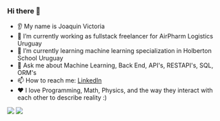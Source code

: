 
### Hi there 👋
* 👂 My name is Joaquin Victoria
* 🔭 I’m currently working as fullstack freelancer for AirPharm Logistics Uruguay
* 🌱 I’m currently learning machine learning specialization in Holberton School Uruguay
* 💬 Ask me about Machine Learning, Back End, API's, RESTAPI's, SQL, ORM's
* 📫 How to reach me: <a href="https://www.linkedin.com/in/joaquin-victoria-delgado-31a53a222/">LinkedIn</a>
* ❤️ I love Programming, Math, Physics, and the way they interact with each other to describe reality :)
<img src="https://github-readme-stats.vercel.app/api/top-langs?username=Joaquin2000zz&count_private=true"/>
<img src="https://github-readme-stats.vercel.app/api?username=Joaquin2000zz&count_private=true"/>
